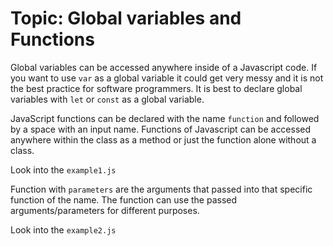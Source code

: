 # Topic: Global variables and Functions

Global variables can be accessed anywhere inside of a Javascript code. If you want to use ```var``` 
as a global variable it could get very messy and it is not the best practice for software programmers.
It is best to declare global variables with ```let``` or ```const``` as a global variable. 

JavaScript functions can be declared with the name ```function``` and followed by a space with an input name. 
Functions of Javascript can be accessed anywhere within the class as a method or just the function alone without a class. 

Look into the ```example1.js``` 



Function with ```parameters``` are the arguments that passed into that specific function of the name.
The function can use the passed arguments/parameters for different purposes.

Look into the ```example2.js```
